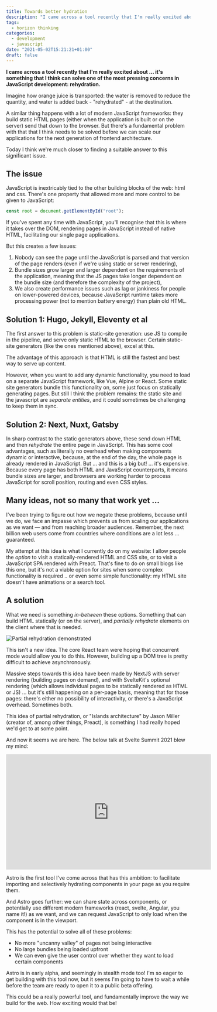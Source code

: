 ```yaml
---
title: Towards better hydration
description: "I came across a tool recently that I'm really excited about ... it's something that I think can solve one of the most pressing concerns in JavaScript development: rehydration."
tags:
  - horizon thinking
categories:
  - development
  - javascript
date: "2021-05-02T15:21:21+01:00"
draft: false
---
```


**I came across a tool recently that I'm really excited about ... it's something that I think can solve one of the most pressing concerns in JavaScript development: rehydration.**

Imagine how orange juice is transported: the water is removed to reduce the quantity, and water is added back - "rehydrated" - at the destination.

A similar thing happens with a lot of modern JavaScript frameworks: they build static HTML pages (either when the application is built or on the server) send that down to the browser. But there's a fundamental problem with that that I think needs to be solved before we can scale our applications for the next generation of frontend architecture.

Today I think we're much closer to finding a suitable answer to this significant issue.

## The issue

JavaScript is inextricably tied to the other building blocks of the web: html and css. There's one property that allowed more and more control to be given to JavaScript:

```javascript
const root = document.getElementById("root");
```

If you've spent any time with JavaScript, you'll recognise that this is where it takes over the DOM, rendering pages in JavaScript instead of native HTML, facilitating our single page applications.

But this creates a few issues:

1. Nobody can see the page until the JavaScript is parsed and that version of the page renders (even if we're using static or server rendering),
2. Bundle sizes grow larger and larger dependent on the requirements of the application, meaning that the JS pages take longer dependent on the bundle size (and therefore the complexity of the project),
3. We also create performance issues such as lag or jankiness for people on lower-powered devices, because JavaScript runtime takes more processing power (not to mention battery energy) than plain old HTML.

## Solution 1: Hugo, Jekyll, Eleventy et al

The first answer to this problem is static-site generation: use JS to compile in the pipeline, and serve only static HTML to the browser. Certain static-site generators (like the ones mentioned above), excel at this.

The advantage of this approach is that HTML is still the fastest and best way to serve up content.

However, when you want to add any dynamic functionality, you need to load on a separate JavaScript framework, like Vue, Alpine or React. Some static site generators bundle this functionality on, some just focus on statically generating pages. But still I think the problem remains: the static site and the javascript are _separate entities_, and it could sometimes be challenging to keep them in sync.

## Solution 2: Next, Nuxt, Gatsby

In sharp contrast to the static generators above, these send down HTML and then _rehydrate_ the entire page in JavaScript. This has some cool advantages, such as literally no overhead when making components dynamic or interactive, because, at the end of the day, the whole page is already rendered in JavaScript. But ... and this is a big but! ... it's expensive. Because every page has both HTML and JavaScript counterparts, it means bundle sizes are larger, and browsers are working harder to process JavaScript for scroll position, routing and even CSS styles.

## Many ideas, not so many that work yet ...

I've been trying to figure out how we negate these problems, because until we do, we face an impasse which prevents us from scaling our applications as we want — and from reaching broader audiences. Remember, the next billion web users come from countries where conditions are a lot less ... guaranteed.

My attempt at this idea is what I currently do on my website: I allow people the _option_ to visit a statically-rendered HTML and CSS site, or to visit a JavaScript SPA rendered with Preact. That's fine to do on small blogs like this one, but it's not a viable option for sites when some complex functionality is required .. or even some simple functionality: my HTML site doesn't have animations or a search tool.

## A solution

What we need is something _in-between_ these options. Something that can build HTML statically (or on the server), and _partially rehydrate_ elements on the client where that is needed.

![Partial rehydration demonstrated](/images/partial-rehydration.png "a mostly HTML web page with interactive elements in the header and carousel using JavaScript")

This isn't a new idea. The core React team were hoping that concurrent mode would allow you to do this. However, building up a DOM tree is pretty difficult to achieve asynchronously.

Massive steps towards this idea have been made by NextJS with server rendering (building pages on demand), and with SvelteKit's optional rendering (which allows individual pages to be statically rendered as HTML or JS) ... but it's still happening on a per-page basis, meaning that for those pages: there's either no possibility of interactivity, or there's a JavaScript overhead. Sometimes both.

This idea of partial rehydration, or "Islands architecture" by Jason Miller (creator of, among other things, Preact), is something I had really hoped we'd get to at some point.

And now it seems we are here. The below talk at Svelte Summit 2021 blew my mind:

<div class="responsive-iframe-container">
  <iframe width="560" height="315" src="https://www.youtube.com/embed/fnr9XWvjJHw?start=10490" title="YouTube video player" frameborder="0" allow="accelerometer; autoplay; clipboard-write; encrypted-media; gyroscope; picture-in-picture" allowfullscreen></iframe>
</div>

Astro is the first tool I've come across that has this ambition: to facilitate importing and selectively hydrating components in your page as you require them.

And Astro goes further: we can share state across components, or potentially use different modern frameworks (react, svelte, Angular, you name it!) as we want, and we can request JavaScript to only load when the component is in the viewport.

This has the potential to solve all of these problems:

- No more "uncanny valley" of pages not being interactive
- No large bundles being loaded upfront
- We can even give the user control over whether they want to load certain components

Astro is in early alpha, and seemingly in stealth mode too! I'm so eager to get building with this tool now, but it seems I'm going to have to wait a while before the team are ready to open it to a public beta offering.

This could be a really powerful tool, and fundamentally improve the way we build for the web. How exciting would that be!
